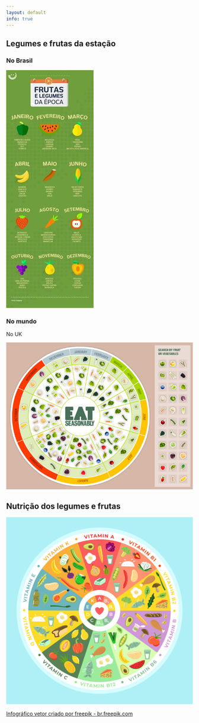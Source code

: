 ```yaml
---
layout: default
info: true
---
```


## Legumes e frutas da estação

### No Brasil

![Calendario legumes e frutas Brasil](assets/images/calendario-brasil.jpg)


### No mundo

No UK

![Calendario legumes e frutas UK](assets/images/eat-seasonably-calendar.jpg)



## Nutrição dos legumes e frutas

![Nutrição legumes e frutas](assets/images/nutricao_legumes_frutas.jpg)


[Infográfico vetor criado por freepik - br.freepik.com](https://br.freepik.com/fotos-vetores-gratis/infografico)


